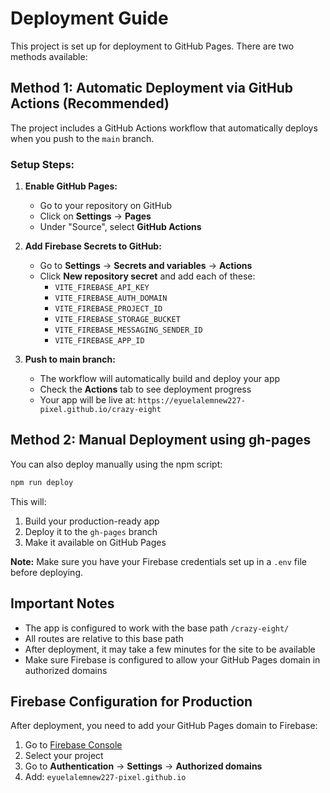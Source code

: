 # Deployment Guide

This project is set up for deployment to GitHub Pages. There are two methods available:

## Method 1: Automatic Deployment via GitHub Actions (Recommended)

The project includes a GitHub Actions workflow that automatically deploys when you push to the `main` branch.

### Setup Steps:

1. **Enable GitHub Pages:**
   - Go to your repository on GitHub
   - Click on **Settings** → **Pages**
   - Under "Source", select **GitHub Actions**

2. **Add Firebase Secrets to GitHub:**
   - Go to **Settings** → **Secrets and variables** → **Actions**
   - Click **New repository secret** and add each of these:
     - `VITE_FIREBASE_API_KEY`
     - `VITE_FIREBASE_AUTH_DOMAIN`
     - `VITE_FIREBASE_PROJECT_ID`
     - `VITE_FIREBASE_STORAGE_BUCKET`
     - `VITE_FIREBASE_MESSAGING_SENDER_ID`
     - `VITE_FIREBASE_APP_ID`

3. **Push to main branch:**
   - The workflow will automatically build and deploy your app
   - Check the **Actions** tab to see deployment progress
   - Your app will be live at: `https://eyuelalemnew227-pixel.github.io/crazy-eight`

## Method 2: Manual Deployment using gh-pages

You can also deploy manually using the npm script:

```bash
npm run deploy
```

This will:
1. Build your production-ready app
2. Deploy it to the `gh-pages` branch
3. Make it available on GitHub Pages

**Note:** Make sure you have your Firebase credentials set up in a `.env` file before deploying.

## Important Notes

- The app is configured to work with the base path `/crazy-eight/`
- All routes are relative to this base path
- After deployment, it may take a few minutes for the site to be available
- Make sure Firebase is configured to allow your GitHub Pages domain in authorized domains

## Firebase Configuration for Production

After deployment, you need to add your GitHub Pages domain to Firebase:

1. Go to [Firebase Console](https://console.firebase.google.com/)
2. Select your project
3. Go to **Authentication** → **Settings** → **Authorized domains**
4. Add: `eyuelalemnew227-pixel.github.io`

